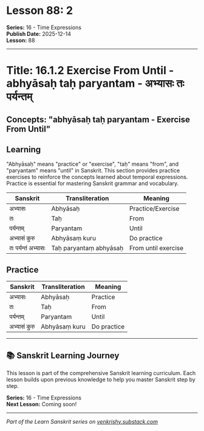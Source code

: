 # Lesson 88: 2

**Series:** 16 - Time Expressions  
**Publish Date:** 2025-12-14  
**Lesson:** 88

---

# Title: 16.1.2 Exercise From Until - abhyāsaḥ taḥ paryantam - अभ्यासः तः पर्यन्तम्
## Concepts: "abhyāsaḥ taḥ paryantam - Exercise From Until"

## Learning
"Abhyāsaḥ" means "practice" or "exercise", "taḥ" means "from", and "paryantam" means "until" in Sanskrit. This section provides practice exercises to reinforce the concepts learned about temporal expressions. Practice is essential for mastering Sanskrit grammar and vocabulary.

| Sanskrit           | Transliteration      | Meaning                          |
| ------------------ | -------------------- | -------------------------------- |
| अभ्यासः            | Abhyāsaḥ            | Practice/Exercise                |
| तः                 | Taḥ                  | From                             |
| पर्यन्तम्          | Paryantam            | Until                            |
| अभ्यासं कुरु       | Abhyāsaṃ kuru       | Do practice                      |
| तः पर्यन्तं अभ्यासः | Taḥ paryantaṃ abhyāsaḥ | From until exercise            |

## Practice
| Sanskrit           | Transliteration      | Meaning                          |
| ------------------ | -------------------- | -------------------------------- |
| अभ्यासः            | Abhyāsaḥ            | Practice                         |
| तः                 | Taḥ                  | From                             |
| पर्यन्तम्          | Paryantam            | Until                            |
| अभ्यासं कुरु       | Abhyāsaṃ kuru       | Do practice                      |

---

## 📚 Sanskrit Learning Journey

This lesson is part of the comprehensive Sanskrit learning curriculum. Each lesson builds upon previous knowledge to help you master Sanskrit step by step.

**Series:** 16 - Time Expressions  
**Next Lesson:** Coming soon!

---
*Part of the Learn Sanskrit series on [venkrishy.substack.com](https://venkrishy.substack.com/s/learn_sanskrit)*
